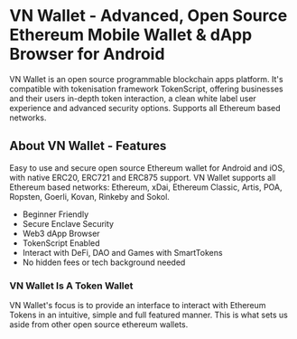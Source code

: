 # VN Wallet - Advanced, Open Source Ethereum Mobile Wallet & dApp Browser for Android

VN Wallet is an open source programmable blockchain apps platform. It's compatible with tokenisation framework TokenScript, offering businesses and their users in-depth token interaction, a clean white label user experience and advanced security options. Supports all Ethereum based networks.

## About VN Wallet - Features

Easy to use and secure open source Ethereum wallet for Android and iOS, with native ERC20, ERC721 and ERC875 support. VN Wallet supports all Ethereum based networks: Ethereum, xDai, Ethereum Classic, Artis, POA, Ropsten, Goerli, Kovan, Rinkeby and Sokol.

- Beginner Friendly
- Secure Enclave Security
- Web3 dApp Browser
- TokenScript Enabled
- Interact with DeFi, DAO and Games with SmartTokens
- No hidden fees or tech background needed

### VN Wallet Is A Token Wallet

VN Wallet's focus is to provide an interface to interact with Ethereum Tokens in an intuitive, simple and full featured manner. This is what sets us aside from other open source ethereum wallets.
